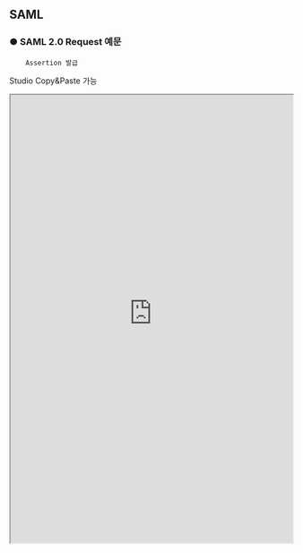 ## SAML

### ● SAML 2.0 Request 예문

        Assertion 발급

<p class='comment'>Studio Copy&Paste 가능</p>
<iframe
    src="https://d1sxhpvag16wqc.cloudfront.net/v3.1.0/authorization/saml2.0_request"
    width="100%"
    height="800px"
    allow=""
    sandbox="allow-scripts allow-same-origin" />
<div class="display-pdf">
    <p><img src="../../../../img/assets/saml2.0_request_example_1.png" alt="" /></p>
    <p><img src="../../../../img/assets/saml2.0_request_example_2.png" alt="" /></p>
    <p><img src="../../../../img/assets/saml2.0_request_example_3.png" alt="" /></p>
    <p><img src="../../../../img/assets/saml2.0_request_example_4.png" alt="" /></p>
</div>

### ● 결과

```text
{
  "result": "PD94bWwgdmVyc2lvbj0iMS4wIj8+CjxzYW1scDpSZXNwb25zZSB4bWxuczpzYW1scD... ... ."
}
```

### ● SAML 2.0 Token 예문

        Assertion 입력

<p class='comment'>Studio Copy&Paste 가능</p>
<iframe
    src="https://d1sxhpvag16wqc.cloudfront.net/v3.1.0/authorization/saml2.0_token"
    width="100%"
    height="800px"
    allow=""
    sandbox="allow-scripts allow-same-origin" />
<div class="display-pdf">
    <p><img src="../../../../img/assets/saml2.0_token_example_1.png" alt="" /></p>
    <p><img src="../../../../img/assets/saml2.0_token_example_2.png" alt="" /></p>
    <p><img src="../../../../img/assets/saml2.0_token_example_3.png" alt="" /></p>
    <p><img src="../../../../img/assets/saml2.0_token_example_4.png" alt="" /></p>
</div>

### ● 결과

```text
{
  "result": {
    "access_token": "6dbfe2b0e270afb02e61a8eb43e1e3bd90c404a4",
    "expires_in": 3600,
    "token_type": "Bearer",
    "scope": "bank.list"
  }
}
```

### ● SAML 2.0 Verify 예문

        Assertion 검증

<p class='comment'>Studio Copy&Paste 가능</p>
<iframe
    src="https://d1sxhpvag16wqc.cloudfront.net/v3.1.0/authorization/saml2.0_verify"
    width="100%"
    height="800px"
    allow=""
    sandbox="allow-scripts allow-same-origin" />
<div class="display-pdf">
    <p><img src="../../../../img/assets/saml2.0_verify_example_1.png" alt="" /></p>
    <p><img src="../../../../img/assets/saml2.0_verify_example_2.png" alt="" /></p>
    <p><img src="../../../../img/assets/saml2.0_verify_example_3.png" alt="" /></p>
</div>

### ● 결과

```text
{
  "result": {
    "access_token": "0e7627d971486ff2be7c4ba7dd98f7d29a2e515c",
    "expires_in": 3600,
    "token_type": "Bearer",
    "scope": "bank.list"
  }
}
```
